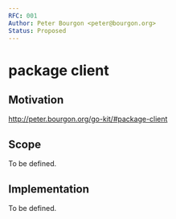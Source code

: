 ```yaml
---
RFC: 001
Author: Peter Bourgon <peter@bourgon.org>
Status: Proposed
---
```


# package client

## Motivation

http://peter.bourgon.org/go-kit/#package-client

## Scope

To be defined.

## Implementation

To be defined.